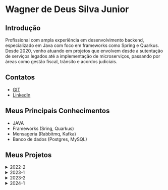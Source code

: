
# Wagner de Deus Silva Junior

## Introdução

Profissional com ampla experiência em desenvolvimento backend, especializado em Java com foco em frameworks como Spring e Quarkus. Desde 2020, venho atuando em projetos que envolvem desde a sutentação de serviços legados até a implementação de microserviços, passando por áreas como gestão fiscal, trânsito e acordos judiciais. 

## Contatos
* [GIT](https://github.com/wdeus)
* [LinkedIn](https://www.linkedin.com/in/wagnerdeusjr/)

## Meus Principais Conhecimentos
- JAVA
- Frameworks (Sring, Quarkus)
- Mensageria (Rabbitmq, Kafka)
- Banco de dados (Postgres, MySQL)


## Meus Projetos


<details>
<summary>2022-2</summary>
  
### Em 2022-2
O projeto é uma plataforma de Avaliação Técnica 360°, focada na gestão e acompanhamento de desempenho. A ferramenta conta com dois tipos de usuários: o administrador e o usuário básico. O administrador é responsável por gerenciar o sistema, incluindo o cadastro de novos usuários básicos. Já os usuários básicos têm a função de atribuir notas nas avaliações, e contam com um dashboard para acompanhar os resultados, permitindo uma análise detalhada e contínua do desempenho. Essa estrutura promove uma visão ampla e dinâmica sobre o progresso e as competências dos avaliados.

#### Tecnologias Utilizadas
Python:
Linguagem de programação versátil e de fácil leitura. É usada no projeto para desenvolver funcionalidades de backend, possibilitando uma integração ágil e eficiente com outras tecnologias.

FastAPI:
Framework moderno e de alta performance para criação de APIs em Python. No projeto, facilita o desenvolvimento rápido de endpoints RESTful, otimizando a comunicação entre o frontend e o backend.

Javascript:
Linguagem de programação essencial para desenvolvimento web, permitindo a criação de funcionalidades interativas. Utilizado no frontend para adicionar dinamismo e aprimorar a experiência do usuário.

CSS:
Linguagem de estilos que define a apresentação visual do projeto. Responsável por tornar a interface mais atraente e responsiva, adaptando-se bem a diferentes dispositivos.

HTML:
Linguagem de marcação utilizada para estruturar e organizar o conteúdo da aplicação web. Serve como a base para a construção de páginas, garantindo acessibilidade e semântica ao projeto.

#### Contribuições Pessoais

#### Hard Skills
Python:
Conhecimento prático da linguagem Python, capaz de desenvolver funcionalidades backend de forma eficiente.

FastAPI:
Habilidade na criação de APIs RESTful com FastAPI, incluindo configuração de endpoints e validação de dados.

#### Soft Skills
Adaptabilidade:
Acostumado a trabalhar com Java, ao me deparar com a necessidade do uso do Pyhton para desenvolvimento deste projeto, tive que demonstrar flexibilidade e capacidade de adaptação para aprender essa nova linguagem.

Trabalho em Equipe: 
A adoção da metodologia Scrum exigiu colaboração estreita com a equipe, promovendo habilidades de comunicação, alinhamento de expectativas e contribuição para o desenvolvimento coletivo do projeto.

Resiliência:
Aprender uma nova tecnologia enquanto me adequava a trabalhar pela primeira vez com a equipe, exigiu persistência e capacidade de lidar com desafios, habilidades cruciais para manter o foco e superar dificuldades ao longo do projeto.

</details>

<details>
<summary>2023-1</summary>
  
### Em 2023-1
O projeto consiste em um sistema de controle de jornada de trabalho, desenvolvido para gerenciar e classificar as horas extras e sobreavisos dos colaboradores. A ferramenta possui três tipos de acesso: o administrador, com visão ampla para o departamento pessoal e financeiro; o gestor, responsável por aprovar e lançar horas; e o colaborador, que pode registrar suas próprias horas extras. Esse sistema automatiza o acompanhamento de jornada, facilitando a organização e a precisão no controle de horas trabalhadas.

#### Tecnologias Utilizadas
Java:
Linguagem de programação usada no backend para desenvolver a lógica central do sistema de controle de jornada, garantindo confiabilidade e eficiência na execução das funcionalidades de gerenciamento de horas.

JavaFX:
Biblioteca de Java para criação de interfaces gráficas, utilizada para desenvolver uma aplicação desktop interativa e intuitiva, facilitando o acesso e a usabilidade dos administradores, gestores e colaboradores.

MySQL:
Banco de dados relacional que armazena e organiza as informações dos colaboradores, jornadas, horas extras e sobreavisos, permitindo consultas rápidas e seguras.

CSS:
Utilizado para estilizar a interface gráfica criada com JavaFX, proporcionando uma aparência visual mais agradável e profissional, além de garantir consistência e uma experiência amigável para os usuários.

#### Contribuições Pessoais

#### Hard Skills
Desenvolvimento de Aplicações Desktop com JavaFX:
Conhecimento em criar interfaces gráficas para aplicações desktop usando JavaFX, incluindo design de telas interativas e responsivas para uma experiência de usuário aprimorada.

Aplicação do Padrão MVC:
Habilidade em estruturar o código seguindo o padrão de arquitetura MVC (Model-View-Controller), promovendo a separação entre a lógica de negócios, a interface de usuário e a gestão dos dados.

Persistência de Dados com MySQL:
Experiência em configurar e realizar operações de CRUD (criação, leitura, atualização e exclusão) em um banco de dados MySQL, garantindo a persistência e integridade dos dados da aplicação.

Integração de Banco de Dados em Aplicações Java:
Competência em conectar e integrar o MySQL com Java, utilizando JDBC para realizar transações de dados de forma eficiente e segura.

#### Soft Skills

</details>

<details>
<summary>2023-2</summary>
  
### Em 2023-2
O projeto, desenvolvido em colaboração com a 2RP, visou resolver o desafio enfrentado pela empresa na gestão das horas extras e sobreaviso, atualmente realizada através de planilhas Excel. A solução proposta consiste em um sistema web que possibilita o controle preciso da jornada de trabalho, identificação e categorização de horas extras, além do gerenciamento eficiente das horas de sobreaviso. Com diferentes níveis de acesso para administradores, gestores e colaboradores, a plataforma proporciona uma abordagem integrada e moderna, eliminando as limitações do método anterior e aprimorando a eficiência na gestão do tempo e recursos.

[GIT](https://github.com/api-3sem-pixel-api/api)

#### Tecnologias Utilizadas

Java:
Linguagem de programação robusta e amplamente adotada. No projeto, é a base para o desenvolvimento, proporcionando confiabilidade e escalabilidade.

Spring:
Framework abrangente utilizado para persistência no banco de dados, configuração de autenticação e acesso web. Desempenha um papel essencial na estruturação e organização do projeto.

Maven:
Gerenciador de dependências e ferramenta de build. Facilita a gestão de bibliotecas e simplifica o processo de compilação, tornando o desenvolvimento mais eficiente.

Vue.js:
Framework JavaScript progressivo utilizado para construir interfaces de usuário interativas. No projeto, contribui para a criação de uma experiência de usuário dinâmica e responsiva.

MySQL:
Sistema de gerenciamento de banco de dados relacional. Desempenha um papel central no armazenamento e recuperação eficiente de dados, fundamentais para o funcionamento do projeto.

#### Contribuições Pessoais
<details>
<summary>Definição da Arquitetura do Back-end</summary>

No projeto acadêmico, minhas principais contribuições foram na definição da arquitetura do back-end. Fui responsável por projetar e implementar a estrutura de camadas, seguindo o padrão MVC (Model-View-Controller), com ênfase na camada de serviço. Desenvolvi os controladores para lidar com as requisições HTTP, os serviços para implementar a lógica de negócios e os repositórios para interagir com o banco de dados. Utilizei tecnologias como Spring Boot e Spring MVC para criar essa arquitetura robusta e escalável.
![image](https://github.com/wdeus/bertoti/assets/111614619/718e779b-53b1-413c-bca6-4a6f9f16d79f)
![image](https://github.com/wdeus/bertoti/assets/111614619/a10f88d7-51b7-458e-adf7-2393b0019b84)

As imagens acima ilustram claramente a arquitetura utilizada. O fluxo após a interação do usuário no front-end segue os seguintes passos: a requisição é encaminhada para o Controller, onde estão definidos os endpoints. O Controller então chama o Service, que é responsável pela execução das regras de negócio, e este, por sua vez, aciona o Repository para obter as informações do banco de dados.

</details>

<details>
<summary>Configuração do Spring Security</summary>

Além da arquitetura, também contribuí com a configuração do Spring Security para garantir a autenticação e autorização dos usuários. Isso envolveu a definição de regras de acesso, configuração de login, gestão de sessões e proteção contra ameaças comuns, como CSRF (Cross-Site Request Forgery) e XSS (Cross-Site Scripting).

![image](https://github.com/wdeus/bertoti/assets/111614619/81b1a6b9-a424-423f-818d-e3fae9ccc2dd)

Acima esta um trecho de código que representa a implementação de um filtro de segurança que intercepta as solicitações HTTP antes que elas sejam processadas pelo servidor. O objetivo principal do filtro é extrair o token JWT (JSON Web Token) de um cabeçalho de autorização da solicitação, autenticar o usuário com base nesse token e, em seguida, configurar o contexto de segurança do Spring com as informações de autenticação do usuário.

</details>

<details>
<summary>Definição das Tabelas de Domínio</summary>

Participei ativamente na definição das tabelas de domínio, trabalhando na modelagem e na criação das entidades do banco de dados. Utilizei ferramentas como Hibernate e JPA para mapeamento objeto-relacional e definição das relações entre as entidades. Essa contribuição foi essencial para garantir a consistência e integridade dos dados manipulados pelo sistema.
![image](https://github.com/wdeus/bertoti/assets/111614619/41908aba-be91-43dc-b2f8-84e901173c54)
![image](https://github.com/wdeus/bertoti/assets/111614619/28dd9910-9a24-428c-abf1-1f20a257b941)

Acima está o relacionamento das tabelas definidas, bem como a representação de uma delas através de uma entidade.

</details>


#### Hard Skills
Java:
Domínio sólido da linguagem de programação Java, capaz de desenvolver soluções robustas e escaláveis.

Spring:
Proficiente no uso do framework Spring para desenvolvimento de aplicações Java, incluindo habilidades em persistência de dados, configuração de autenticação e construção de APIs.

Banco de Dados Relacionais (MySQL):
Experiência avançada no design, implementação e manutenção de bancos de dados relacionais, com foco especial no MySQL. Capaz de modelar dados eficientemente e executar consultas complexas.

#### Soft Skills

Responsabilidade:
Demonstrei elevado senso de responsabilidade ao assumir tarefas críticas no projeto, garantindo entregas pontuais e cumprimento de prazos.

Comunicação:
Exercitei minhas habilidades de comunicação em diversas situações, facilitando reuniões, discussões e trocas de informações entre membros da equipe. Essa habilidade foi crucial para garantir alinhamento e compreensão mútua.

Proatividade:
Atuei de maneira proativa ao identificar oportunidades de melhoria no projeto e implementar soluções antes mesmo de serem solicitadas. Minha abordagem proativa contribuiu para a eficiência e eficácia das atividades.

Liderança:
Desenvolvi habilidades de liderança ao orientar membros da equipe, coordenar esforços e motivar colegas na busca por objetivos comuns. Essa capacidade foi especialmente valiosa em situações desafiadoras.

</details>

<details>
<summary>2024-1</summary>
  
### Em 2024-1
O projeto consistiu em um sistema de gestão para o programa Oracle PartnerNetwork, com foco no acompanhamento e monitoramento do progresso dos parceiros da Oracle. A plataforma permite o cadastro de novos parceiros, bem como a atualização e gerenciamento das informações dos parceiros já existentes. Com essa solução, a empresa consegue visualizar e acompanhar o desempenho e a evolução de seus parceiros de maneira centralizada e eficiente, facilitando o relacionamento e o suporte aos participantes do programa.

#### Tecnologias Utilizadas
Java:
Linguagem de programação robusta usada no desenvolvimento de funcionalidades de backend, garantindo performance e confiabilidade no sistema.

Spring:
Framework que facilita o desenvolvimento de aplicações Java, utilizado para estruturar o backend, gerenciar dados e implementar APIs seguras e escaláveis.

Vue:
Framework JavaScript progressivo para o desenvolvimento de interfaces de usuário interativas e dinâmicas, melhorando a experiência do usuário no frontend.

Bootstrap:
Framework de CSS que agiliza o desenvolvimento de interfaces responsivas e atraentes, garantindo um design consistente e adaptável a diferentes dispositivos.

Oracle:
Banco de dados relacional utilizado para armazenar e gerenciar os dados dos parceiros de forma segura e eficiente, suportando consultas complexas e integração com o backend.

#### Contribuições Pessoais
<details>
<summary>Implementação de Arquitetura Hexagonal</summary>
Fui responsável por projetar e implementar a arquitetura hexagonal, um modelo que promove alta modularidade e facilidade de manutenção. Organizei a aplicação em três pilares principais:

- **Core**: onde estão centralizadas as regras de negócio e as classes de domínio, garantindo independência e reusabilidade.  
- **Inbound**: a camada de entrada da aplicação, englobando os controllers para receber interações externas.  
- **Outbound**: a camada de saída, responsável pela comunicação com bancos de dados.  

![image](https://github.com/user-attachments/assets/96ea03fb-67ba-44c4-a870-610ac22f34c7)

Essa abordagem facilitou a escalabilidade do sistema e a separação clara de responsabilidades entre os componentes.

</details>

<details>
<summary>Implementação de Envio de E-mails em Batch</summary>
Desenvolvi o mecanismo de envio de e-mails em lotes (batch), utilizando jobs programados para execução em intervalos definidos. Essa solução garantiu eficiência no processamento, possibilitando o envio de e-mails de maneira controlada e escalável, essencial para atender às demandas do projeto.

![image](https://github.com/user-attachments/assets/87af2be3-deb8-4f17-8254-cfcbdb495fa3)

</details>

<details>
<summary>Definição de Tabelas e Relacionamentos</summary>
Estruturei o banco de dados do projeto, criando tabelas e definindo seus relacionamentos. Este trabalho incluiu a análise dos requisitos, o desenho de diagramas relacionais e a implementação prática do modelo. Minha contribuição assegurou a consistência e a integridade dos dados, além de facilitar a interação com os diferentes módulos da aplicação.

![image](https://github.com/user-attachments/assets/96778d7b-be27-40a6-85bd-aac19c97c8c3)

</details>

#### Hard Skills
Desenvolvimento de APIs REST com Java e Spring:
Habilidade em criar e configurar APIs RESTful usando Java e o framework Spring, permitindo a comunicação entre diferentes partes do sistema de forma eficiente e segura.

Implementação de Arquitetura Hexagonal:
Experiência prática na aplicação da arquitetura hexagonal, que permite maior modularidade e flexibilidade no código, facilitando a manutenção e a adaptação da aplicação a novas demandas.

Persistência de Dados em Banco de Dados Oracle:
Conhecimento em configurar e realizar operações de persistência de dados em um banco de dados Oracle, utilizando o Spring Data e outras ferramentas de integração para garantir eficiência e consistência nas transações de dados.

Integração de Camadas de Dados e Domínio:
Capacidade de implementar uma separação clara entre as camadas de domínio e de dados, conforme preconizado pela arquitetura hexagonal, garantindo uma estrutura organizada.

#### Soft Skills
Liderança Técnica:
Ao sugerir a adoção da arquitetura hexagonal, tive a oportunidade de assumir uma postura de liderança técnica, orientando o time e guiando a execução de uma nova estrutura. Isso me ajudou a desenvolver iniciativa e a confiança para apresentar ideias que possam aprimorar o projeto.

Colaboração Interdisciplinar: 
A troca constante com os desenvolvedores do frontend foi essencial para entender as necessidades específicas deles. Essa colaboração estreita me permitiu desenvolver uma abordagem mais integrada, buscando soluções que atendessem às necessidades de todos os envolvidos.

Didática e Capacidade de Influência: 
Ao encontrar maneiras de ajudar meus colegas a compreender e executar a nova arquitetura, exercitei minha capacidade de ensinar e influenciar. Adaptei minha comunicação para facilitar a compreensão, usando exemplos práticos e simplificando conceitos, o que foi fundamental para o progresso do time.


</details>




